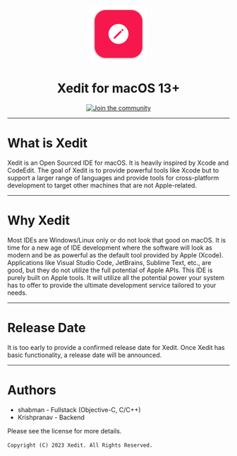 <p align="center">
    <img src="Xedit/Assets.xcassets/AppIcon.appiconset/mac1024.png" width="128" height="128">
    <h1 align="center">Xedit for macOS 13+</h1>
</p>

<p align="center">
    <a href="https://discord.gg/qF77FGB6tH" target="_blank">
        <img alt="Join the community" src="https://img.shields.io/badge/Join%20the%20community-black.svg?style=for-the-badge&logo=Discord">
    </a>
</p>

<hr>

# What is Xedit

Xedit is an Open Sourced IDE for macOS. It is heavily inspired by Xcode and CodeEdit. The goal of Xedit is to provide powerful tools like Xcode but to support a larger range of languages and provide tools for cross-platform development to target other machines that are not Apple-related.

<hr>

# Why Xedit

Most IDEs are Windows/Linux only or do not look that good on macOS. It is time for a new age of IDE development where the software will look as modern and be as powerful as the default tool provided by Apple (Xcode). Applications like Visual Studio Code, JetBrains, Sublime Text, etc., are good, but they do not utilize the full potential of Apple APIs. This IDE is purely built on Apple tools. It will utilize all the potential power your system has to offer to provide the ultimate development service tailored to your needs.

<hr>

# Release Date

It is too early to provide a confirmed release date for Xedit. Once Xedit has basic functionality, a release date will be announced.

<hr>

# Authors

- shabman - Fullstack (Objective-C, C/C++)
- Krishpranav - Backend

Please see the license for more details.

`Copyright (C) 2023 Xedit. All Rights Reserved.`

